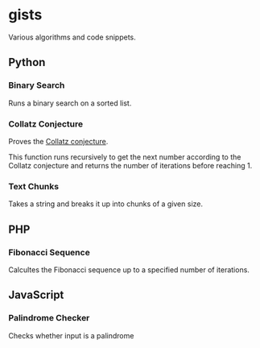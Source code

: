 # gists

Various algorithms and code snippets.

## Python

### Binary Search

Runs a binary search on a sorted list.

### Collatz Conjecture

Proves the [Collatz conjecture](https://en.wikipedia.org/wiki/Collatz_conjecture).

This function runs recursively to get the next number according to the Collatz conjecture and returns the number of iterations before reaching 1.

### Text Chunks

Takes a string and breaks it up into chunks of a given size.

## PHP

### Fibonacci Sequence

Calcultes the Fibonacci sequence up to a specified number of iterations.

## JavaScript

### Palindrome Checker

Checks whether input is a palindrome
